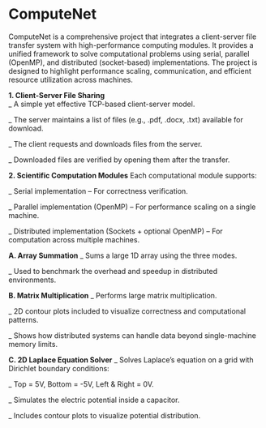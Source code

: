# ComputeNet
ComputeNet is a comprehensive project that integrates a client-server file transfer system with high-performance computing modules. It provides a unified framework to solve computational problems using serial, parallel (OpenMP), and distributed (socket-based) implementations. The project is designed to highlight performance scaling, communication, and efficient resource utilization across machines.


**1. Client-Server File Sharing**    
_ A simple yet effective TCP-based client-server model.

_ The server maintains a list of files (e.g., .pdf, .docx, .txt) available for download.

_ The client requests and downloads files from the server.

_ Downloaded files are verified by opening them after the transfer.

**2. Scientific Computation Modules**
Each computational module supports:

_ Serial implementation – For correctness verification.

_ Parallel implementation (OpenMP) – For performance scaling on a single machine.

_ Distributed implementation (Sockets + optional OpenMP) – For computation across multiple machines.

**A. Array Summation**
_ Sums a large 1D array using the three modes.

_ Used to benchmark the overhead and speedup in distributed environments.

**B. Matrix Multiplication**
_ Performs large matrix multiplication.

_ 2D contour plots included to visualize correctness and computational patterns.

_ Shows how distributed systems can handle data beyond single-machine memory limits.

**C. 2D Laplace Equation Solver**
_ Solves Laplace’s equation on a grid with Dirichlet boundary conditions:

_ Top = 5V, Bottom = -5V, Left & Right = 0V.

_ Simulates the electric potential inside a capacitor.

_ Includes contour plots to visualize potential distribution.

